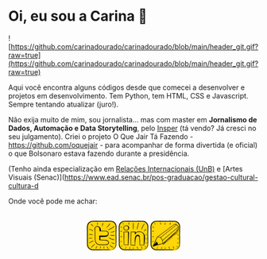 # Oi, eu sou a Carina 👋

![https://github.com/carinadourado/carinadourado/blob/main/header_git.gif?raw=true](https://github.com/carinadourado/carinadourado/blob/main/header_git.gif?raw=true)

Aqui você encontra alguns códigos desde que comecei a desenvolver e projetos em desenvolvimento. Tem Python, tem HTML, CSS e Javascript. Sempre tentando atualizar (juro!).

Não exija muito de mim, sou jornalista... mas com master em **Jornalismo de Dados, Automação e Data Storytelling**, pelo [Insper](https://www.insper.edu.br/pos-graduacao/master-em-jornalismo-de-dados-automacao-e-data-storytelling/) (tá vendo? Já cresci no seu julgamento). Criei o projeto O Que Jair Tá Fazendo - https://github.com/oquejair - para acompanhar de forma divertida (e oficial) o que Bolsonaro estava fazendo durante a presidência.

(Tenho ainda especialização em [Relações Internacionais (UnB)](http://irel.unb.br/) e [Artes Visuais (Senac)](https://www.ead.senac.br/pos-graduacao/gestao-cultural-cultura-d

Onde você pode me achar:

<div style="display: inline_block;" align="center"><br>
  <a href="https://twitter.com/carinadourado" target="_blank"><img align="center" height="60" width="60" src="https://github.com/carinadourado/carinadourado/blob/main/twitter_icon.jpg?raw=true"></a>
  <a href="https://www.linkedin.com/in/carinadourado" target="_blank"><img align="center" height="60" width="60" src="https://github.com/carinadourado/carinadourado/blob/main/linkedin_icon.jpg?raw=true"></a>
  <a href="mailto:carina.dourado@gmail.com"><img align="center" height="60" width="60" src="https://github.com/carinadourado/carinadourado/blob/main/email_icon.jpg?raw=true"></a>
</div>
